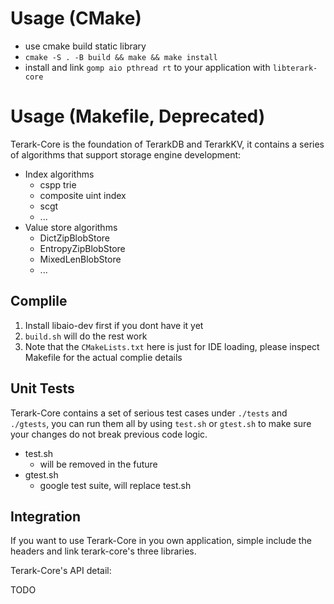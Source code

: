 # Usage (CMake)
- use cmake build static library
 - `cmake -S . -B build && make && make install`
- install and link `gomp aio pthread rt` to your application with `libterark-core`


# Usage (Makefile, Deprecated)
Terark-Core is the foundation of TerarkDB and TerarkKV, it contains a series of algorithms that support storage engine development:

- Index algorithms
  - cspp trie
  - composite uint index
  - scgt
  - ...
- Value store algorithms
  - DictZipBlobStore
  - EntropyZipBlobStore
  - MixedLenBlobStore
  - ...

## Complile
1. Install libaio-dev first if you dont have it yet
2. `build.sh` will do the rest work
3. Note that the `CMakeLists.txt` here is just for IDE loading, please inspect Makefile for the actual complie details


## Unit Tests
Terark-Core contains a set of serious test cases under `./tests` and `./gtests`, you can run them all by using `test.sh` or `gtest.sh` to make sure your changes do not break previous code logic.
- test.sh
  - will be removed in the future
- gtest.sh
  - google test suite, will replace test.sh

## Integration
If you want to use Terark-Core in you own application, simple include the headers and link terark-core's three libraries.

Terark-Core's API detail:

TODO
